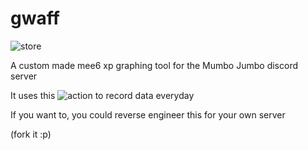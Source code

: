 # gwaff

![store](https://github.com/bwac2517/gwaff/workflows/store/badge.svg?branch=master)

A custom made mee6 xp graphing tool for the Mumbo Jumbo discord server 

It uses this ![action](https://github.com/bwac2517/gwaff/actions?query=workflow%3Astore) to record data everyday

If you want to, you could reverse engineer this for your own server

(fork it :p)

